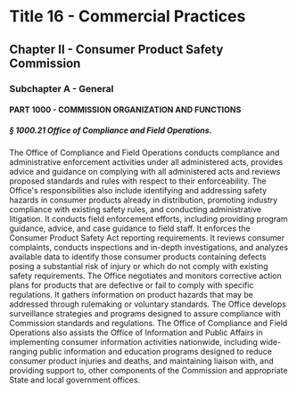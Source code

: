 
# Title 16 - Commercial Practices
## Chapter II - Consumer Product Safety Commission
### Subchapter A - General
#### PART 1000 - COMMISSION ORGANIZATION AND FUNCTIONS
##### § 1000.21 Office of Compliance and Field Operations.

The Office of Compliance and Field Operations conducts compliance and administrative enforcement activities under all administered acts, provides advice and guidance on complying with all administered acts and reviews proposed standards and rules with respect to their enforceability. The Office's responsibilities also include identifying and addressing safety hazards in consumer products already in distribution, promoting industry compliance with existing safety rules, and conducting administrative litigation. It conducts field enforcement efforts, including providing program guidance, advice, and case guidance to field staff. It enforces the Consumer Product Safety Act reporting requirements. It reviews consumer complaints, conducts inspections and in-depth investigations, and analyzes available data to identify those consumer products containing defects posing a substantial risk of injury or which do not comply with existing safety requirements. The Office negotiates and monitors corrective action plans for products that are defective or fail to comply with specific regulations. It gathers information on product hazards that may be addressed through rulemaking or voluntary standards. The Office develops surveillance strategies and programs designed to assure compliance with Commission standards and regulations. The Office of Compliance and Field Operations also assists the Office of Information and Public Affairs in implementing consumer information activities nationwide, including wide-ranging public information and education programs designed to reduce consumer product injuries and deaths, and maintaining liaison with, and providing support to, other components of the Commission and appropriate State and local government offices.
